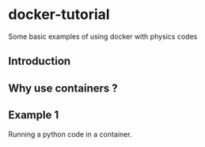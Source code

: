 # docker-tutorial
Some basic examples of using  docker with physics codes

##  Introduction

## Why use containers ?


## Example 1 

Running a python code in a container.

